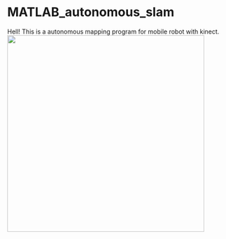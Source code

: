 # MATLAB_autonomous_slam
Hell!
This is a autonomous mapping program for mobile robot with kinect.
<img src="https://github.com/bnurbekov/FrontierBasedExplorationAndNavigation/blob/master/Turtlebot.jpg" width="450">
